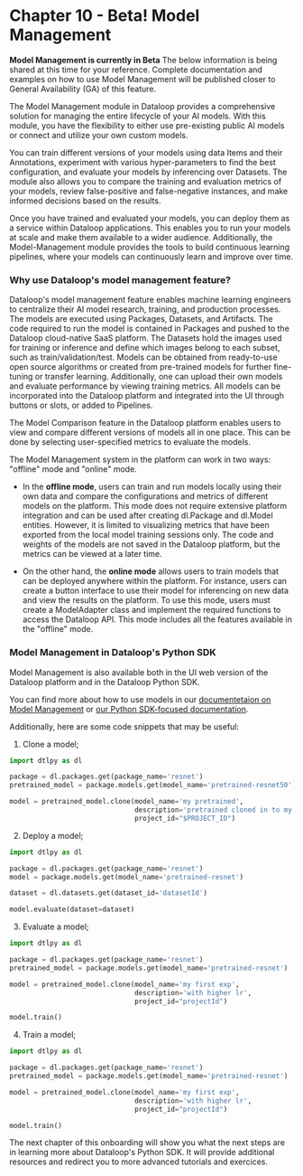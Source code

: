 # Chapter 10 - Beta!  Model Management

**Model Management is currently in Beta**  The below information is being shared at this time for your reference.  Complete documentation and examples on how to use Model Management will be published closer to General Availability (GA) of this feature.

The Model Management module in Dataloop provides a comprehensive solution for managing the entire lifecycle of your AI models. With this module, you have the flexibility to either use pre-existing public AI models or connect and utilize your own custom models.

You can train different versions of your models using data Items and their Annotations, experiment with various hyper-parameters to find the best configuration, and evaluate your models by inferencing over Datasets. The module also allows you to compare the training and evaluation metrics of your models, review false-positive and false-negative instances, and make informed decisions based on the results.

Once you have trained and evaluated your models, you can deploy them as a service within Dataloop applications. This enables you to run your models at scale and make them available to a wider audience. Additionally, the Model-Management module provides the tools to build continuous learning pipelines, where your models can continuously learn and improve over time.

### Why use Dataloop's model management feature?

Dataloop's model management feature enables machine learning engineers to centralize their AI model research, training, and production processes. The models are executed using Packages, Datasets, and Artifacts. The code required to run the model is contained in Packages and pushed to the Dataloop cloud-native SaaS platform. The Datasets hold the images used for training or inference and define which images belong to each subset, such as train/validation/test. Models can be obtained from ready-to-use open source algorithms or created from pre-trained models for further fine-tuning or transfer learning. Additionally, one can upload their own models and evaluate performance by viewing training metrics. All models can be incorporated into the Dataloop platform and integrated into the UI through buttons or slots, or added to Pipelines.

The Model Comparison feature in the Dataloop platform enables users to view and compare different versions of models all in one place. This can be done by selecting user-specified metrics to evaluate the models.

The Model Management system in the platform can work in two ways: "offline" mode and "online" mode.

* In the **offline mode**, users can train and run models locally using their own data and compare the configurations and metrics of different models on the platform. This mode does not require extensive platform integration and can be used after creating dl.Package and dl.Model entities. However, it is limited to visualizing metrics that have been exported from the local model training sessions only. The code and weights of the models are not saved in the Dataloop platform, but the metrics can be viewed at a later time.

* On the other hand, the **online mode** allows users to train models that can be deployed anywhere within the platform. For instance, users can create a button interface to use their model for inferencing on new data and view the results on the platform. To use this mode, users must create a ModelAdapter class and implement the required functions to access the Dataloop API. This mode includes all the features available in the "offline" mode.

### Model Management in Dataloop's Python SDK

Model Management is also available both in the UI web version of the Dataloop platform and in the Dataloop Python SDK.

You can find more about how to use models in our [documentetaion on Model Management](https://dlportal-demo.redoc.ly/tutorials/model_management/) or [our Python SDK-focused documentation](https://sdk-docs.dataloop.ai/en/latest/tutorials.html#model-management).

Additionally, here are some code snippets that may be useful:
1. Clone a model;
```python
import dtlpy as dl

package = dl.packages.get(package_name='resnet')
pretrained_model = package.models.get(model_name='pretrained-resnet50')

model = pretrained_model.clone(model_name='my pretrained',
                               description='pretrained cloned in to my project',
                               project_id="$PROJECT_ID")
```
2. Deploy a model;
```python
import dtlpy as dl

package = dl.packages.get(package_name='resnet')
model = package.models.get(model_name='pretrained-resnet')

dataset = dl.datasets.get(dataset_id='datasetId')

model.evaluate(dataset=dataset)
```
3. Evaluate a model;
```python
import dtlpy as dl

package = dl.packages.get(package_name='resnet')
pretrained_model = package.models.get(model_name='pretrained-resnet')

model = pretrained_model.clone(model_name='my first exp',
                               description='with higher lr',
                               project_id="projectId")

model.train()
```
4. Train a model;
```python
import dtlpy as dl

package = dl.packages.get(package_name='resnet')
pretrained_model = package.models.get(model_name='pretrained-resnet')

model = pretrained_model.clone(model_name='my first exp',
                               description='with higher lr',
                               project_id="projectId")

model.train()
```

The next chapter of this onboarding will show you what the next steps are in learning more about Dataloop's Python SDK. It will provide additional resources and redirect you to more advanced tutorials and exercices.
